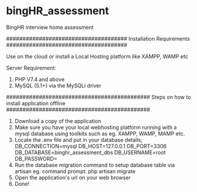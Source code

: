 # bingHR_assessment

BingHR interview home assessment

#####################################
Installation Requirements
#####################################

Use on the cloud or install a Local Hosting platform like XAMPP, WAMP etc

Server Requirement:

1. PHP V7.4 and above
2. MySQL (5.1+) via the MySQLi driver

############################################
Steps on how to install application offline
############################################

1. Download a copy of the application
2. Make sure you have your local webhosting platform running with a mysql database using toolkits such as eg. XAMPP, WAMP, MAMP etc.
3. Locate the .env file and put in your database details;
   DB_CONNECTION=mysql
   DB_HOST=127.0.0.1
   DB_PORT=3306
   DB_DATABASE=binghr_assessment_dbs
   DB_USERNAME=root
   DB_PASSWORD=
4. Run the database migration command to setup database table via artisan eg. command prompt: php artisan migrate
5. Open the application's url on your web browser
6. Done!
